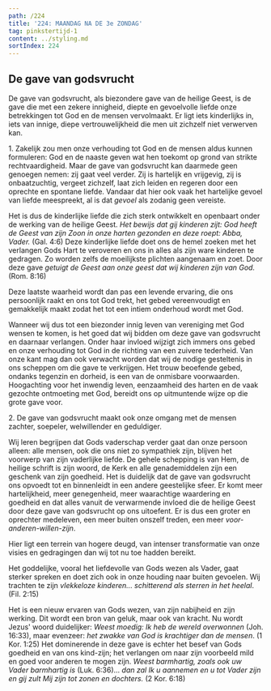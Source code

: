 ```yaml
---
path: /224
title: '224: MAANDAG NA DE 3e ZONDAG'
tag: pinkstertijd-1
content: ../styling.md
sortIndex: 224
---
```


## De gave van godsvrucht

De gave van godsvrucht, als biezondere gave van de heilige Geest, is de gave die met een zekere innigheid, diepte en gevoelvolle liefde onze betrekkingen tot God en de mensen vervolmaakt. Er ligt iets kinderlijks in, iets van innige, diepe vertrouwelijkheid die men uit zichzelf niet verwerven kan.

1\. Zakelijk zou men onze verhouding tot God en de mensen aldus kunnen formuleren: God en de naaste geven wat hen toekomt op grond van strikte rechtvaardigheid. Maar de gave van godsvrucht kan daarmede geen genoegen nemen: zij gaat veel verder. Zij is hartelijk en vrijgevig, zij is onbaatzuchtig, vergeet zichzelf, laat zich leiden en regeren door een oprechte en spontane liefde. Vandaar dat hier ook vaak het hartelijke gevoel van liefde meespreekt, al is dat _gevoel_ als zodanig geen vereiste.

Het is dus de kinderlijke liefde die zich sterk ontwikkelt en openbaart onder de werking van de heilige Geest. _Het bewijs dat gij kinderen zijt: God heeft de Geest van zijn Zoon in onze harten gezonden en deze roept: Abba, Vader._ (Gal. 4:6) Deze kinderlijke liefde doet ons de hemel zoeken met het verlangen Gods Hart te veroveren en ons in alles als zijn ware kinderen te gedragen. Zo worden zelfs de moeilijkste plichten aangenaam en zoet. Door deze gave _getuigt de Geest aan onze geest dat wij kinderen zijn van God._ (Rom. 8:16)

Deze laatste waarheid wordt dan pas een levende ervaring, die ons persoonlijk raakt en ons tot God trekt, het gebed vereenvoudigt en gemakkelijk maakt zodat het tot een intiem onderhoud wordt met God.

Wanneer wij dus tot een biezonder innig leven van vereniging met God wensen te komen, is het goed dat wij bidden om deze gave van godsvrucht en daarnaar verlangen. Onder haar invloed wijzigt zich immers ons gebed en onze verhouding tot God in de richting van een zuivere tederheid. Van onze kant mag dan ook verwacht worden dat wij de nodige gesteltenis in ons scheppen om die gave te verkrijgen. Het trouw beoefende gebed, ondanks tegenzin en dorheid, is een van de onmisbare voorwaarden. Hoogachting voor het inwendig leven, eenzaamheid des harten en de vaak gezochte ontmoeting met God, bereidt ons op uitmuntende wijze op die grote gave voor.

2\. De gave van godsvrucht maakt ook onze omgang met de mensen zachter, soepeler, welwillender en geduldiger.

Wij leren begrijpen dat Gods vaderschap verder gaat dan onze persoon alleen: alle mensen, ook die ons niet zo sympathiek zijn, blijven het voorwerp van zijn vaderlijke liefde. De gehele schepping is van Hem, de heilige schrift is zijn woord, de Kerk en alle genademiddelen zijn een geschenk van zijn goedheid. Het is duidelijk dat de gave van godsvrucht ons opvoedt tot en binnenleidt in een andere geestelijke sfeer. Er komt meer hartelijkheid, meer genegenheid, meer waarachtige waardering en goedheid en dat alles vanuit de verwarmende invloed die de heilige Geest door deze gave van godsvrucht op ons uitoefent. Er is dus een groter en oprechter medeleven, een meer buiten onszelf treden, een meer _voor-anderen-willen-zijn_.

Hier ligt een terrein van hogere deugd, van intenser transformatie van onze visies en gedragingen dan wij tot nu toe hadden bereikt.

Het goddelijke, vooral het liefdevolle van Gods wezen als Vader, gaat sterker spreken en doet zich ook in onze houding naar buiten gevoelen. Wij trachten te zijn _vlekkeloze kinderen... schitterend als sterren in het heelal_. (Fil. 2:15)

Het is een nieuw ervaren van Gods wezen, van zijn nabijheid en zijn werking. Dit wordt een bron van geluk, maar ook van kracht. Nu wordt Jezus' woord duidelijker: _Weest moedig: Ik heb de wereld overwonnen_ (Joh. 16:33), maar evenzeer: _het zwakke van God is krachtiger dan de mensen_. (1 Kor. 1:25) Het dominerende in deze gave is echter het besef van Gods goedheid en van ons kind-zijn; het verlangen om naar zijn voorbeeld mild en goed voor anderen te mogen zijn. _Weest barmhartig, zoals ook uw Vader barmhartig is_ (Luk. 6:36)... _dan zal Ik u aannemen en u tot Vader zijn en gij zult Mij zijn tot zonen en dochters._ (2 Kor. 6:18)
